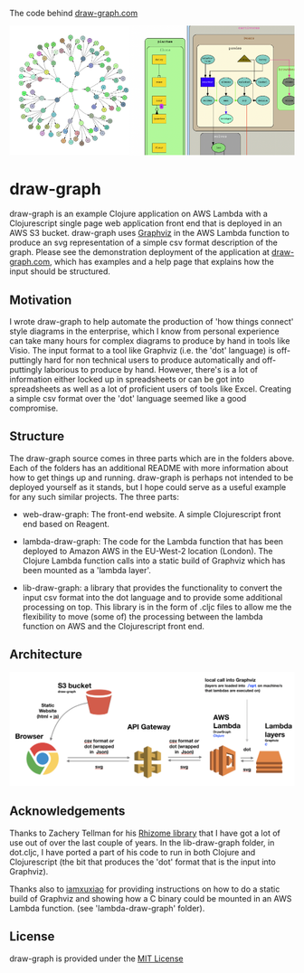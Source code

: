 The code behind [draw-graph.com](https://draw-graph.com)
<br/>

![](0bc66b4b.png)


# draw-graph

draw-graph is an example Clojure application on AWS Lambda with a Clojurescript single page web application front end that is deployed in an AWS S3 bucket.
draw-graph uses [Graphviz](https://www.graphviz.org/) in the AWS Lambda function to produce an svg representation of a simple csv format description of the graph.
Please see the demonstration deployment of the application at [draw-graph.com](https://draw-graph.com), which has examples and a help page that explains how the input should be structured.

## Motivation

I wrote draw-graph to help automate the production of 'how things connect' style diagrams in the enterprise, which I know from personal experience can take many hours for complex diagrams to produce by hand in tools like Visio. The input format to a tool like Graphviz (i.e. the 'dot' language) is off-puttingly hard for non technical users to produce automatically and off-puttingly laborious to produce by hand.
However, there's is a lot of information either locked up in spreadsheets or can be got into spreadsheets as well as a lot of proficient users of tools like Excel. Creating a simple csv format over the 'dot' language seemed like a good compromise.


## Structure

The draw-graph source comes in three parts which are in the folders above. Each of the folders has an additional README with more information about how to get things up and running.
draw-graph is perhaps not intended to be deployed yourself as it stands, but I hope could serve as a useful example for any such similar projects.
The three parts:

- web-draw-graph: The front-end website. A simple Clojurescript front end based on Reagent.
- lambda-draw-graph: The code for the Lambda function that has been deployed to Amazon AWS in the EU-West-2 location (London). The Clojure Lambda function calls into a static build of Graphviz which has been mounted as a 'lambda layer'. 

- lib-draw-graph: a library that provides the functionality to convert the input csv format into the dot language and to provide some additional processing on top. This library is in the form of .cljc files to allow me the flexibility to move (some of) the processing between the lambda function on AWS and the Clojurescript front end. 


## Architecture

![](draw-graph.png)

## Acknowledgements

Thanks to Zachery Tellman for his [Rhizome library](https://github.com/ztellman/rhizome) that I have got a lot of use out of over the last couple of years. In the lib-draw-graph folder, in dot.cljc, I have ported a part of his code to run in both Clojure and Clojurescript (the bit that produces the 'dot' format that is the input into Graphviz).

Thanks also to [iamxuxiao](https://github.com/iamxuxiao/mwgraphviz) for providing instructions on how to do a static build of Graphviz and showing how a C binary could be mounted in an AWS Lambda function. (see 'lambda-draw-graph' folder).


## License

draw-graph is provided under the [MIT License](https://opensource.org/licenses/MIT)
